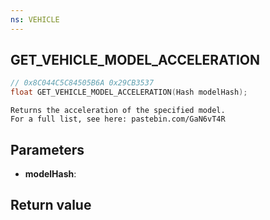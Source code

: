 ```yaml
---
ns: VEHICLE
---
```

## GET_VEHICLE_MODEL_ACCELERATION

```c
// 0x8C044C5C84505B6A 0x29CB3537
float GET_VEHICLE_MODEL_ACCELERATION(Hash modelHash);
```

```
Returns the acceleration of the specified model.  
For a full list, see here: pastebin.com/GaN6vT4R  
```

## Parameters
* **modelHash**: 

## Return value
